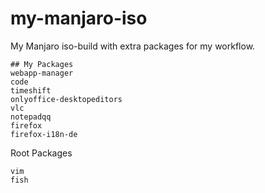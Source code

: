# my-manjaro-iso
My Manjaro iso-build with extra packages for my workflow.

```
## My Packages
webapp-manager
code
timeshift
onlyoffice-desktopeditors
vlc
notepadqq
firefox
firefox-i18n-de
```

Root Packages
```
vim
fish
```
